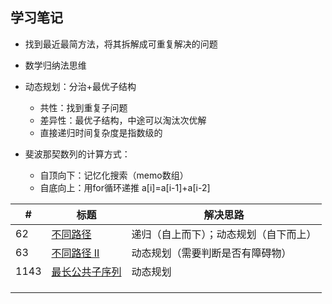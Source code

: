## 学习笔记
 
+ 找到最近最简方法，将其拆解成可重复解决的问题
+ 数学归纳法思维
+ 动态规划：分治+最优子结构
	+ 共性：找到重复子问题
	+ 差异性：最优子结构，中途可以淘汰次优解
	+ 直接递归时间复杂度是指数级的

+ 斐波那契数列的计算方式：
	+ 自顶向下：记忆化搜索（memo数组）
	+ 自底向上：用for循环递推 a[i]=a[i-1]+a[i-2]


|#|标题|解决思路|
|---|---|------|
|62|[不同路径](https://leetcode-cn.com/problems/unique-paths/)|递归（自上而下）；动态规划（自下而上）|
|63|[不同路径 II](https://leetcode-cn.com/problems/unique-paths-ii/)|动态规划（需要判断是否有障碍物）|
|1143|[最长公共子序列](https://leetcode-cn.com/problems/longest-common-subsequence/)|动态规划|
||[]()||
||[]()||
||[]()||

